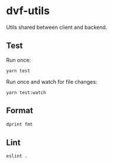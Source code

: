 # dvf-utils

Utils shared between client and backend.

## Test

Run once:

```
yarn test
```

Run once and watch for file changes:

```
yarn test:watch
```

## Format

```sh
dprint fmt
```

## Lint

```sh
eslint .
```
